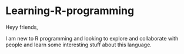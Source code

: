 # Learning-R-programming

Heyy friends,

I am new to R programming and looking to  explore and collaborate with people and learn some interesting stuff about this language.

